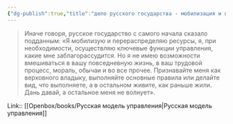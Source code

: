 ```yaml
---
{"dg-publish":true,"title":"дело русского государства - мобилизация и перераспределение","tags":["quotes"],"date":"2023-11-09T10:35:07+04:00","modified_at":"2024-01-24T10:18:30+03:00","aliases":"дело русского государства - мобилизация и перераспределение","dg-path":"/quotes/202311091035.md","permalink":"/quotes/202311091035/","dgPassFrontmatter":true}
---
```



> Иначе говоря, русское государство с самого начала сказало подданным: «Я мобилизую и перераспределяю ресурсы, я, при необходимости, осуществляю ключевые функции управления, какие мне заблагорассудится. Но я не имею возможности вмешиваться в вашу повседневную жизнь, в ваш трудовой процесс, мораль, обычаи и во все прочее. Признавайте меня как верховного владыку, выполняйте основные правила или делайте вид, что выполняете, а в остальном живите, как раньше жили. Дань давай, а остальное меня не волнует».

Link:: [[Openbox/books/Русская модель управления\|Русская модель управления]]
